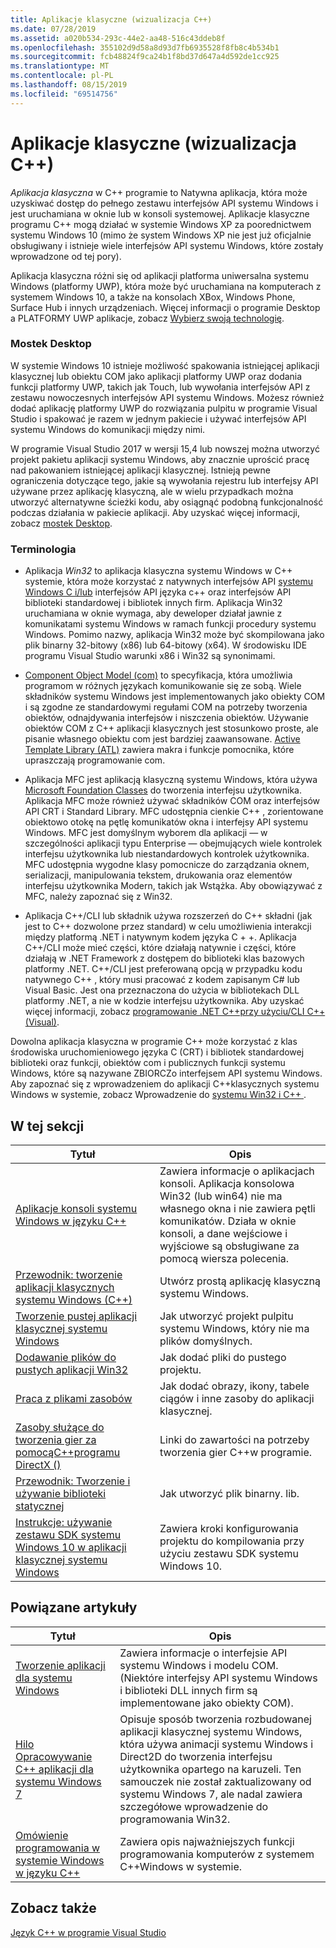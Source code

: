 ```yaml
---
title: Aplikacje klasyczne (wizualizacja C++)
ms.date: 07/28/2019
ms.assetid: a020b534-293c-44e2-aa48-516c43ddeb8f
ms.openlocfilehash: 355102d9d58a8d93d7fb6935528f8fb8c4b534b1
ms.sourcegitcommit: fcb48824f9ca24b1f8bd37d647a4d592de1cc925
ms.translationtype: MT
ms.contentlocale: pl-PL
ms.lasthandoff: 08/15/2019
ms.locfileid: "69514756"
---
```

# <a name="desktop-applications-visual-c"></a>Aplikacje klasyczne (wizualizacja C++)

*Aplikacja klasyczna* w C++ programie to Natywna aplikacja, która może uzyskiwać dostęp do pełnego zestawu interfejsów API systemu Windows i jest uruchamiana w oknie lub w konsoli systemowej. Aplikacje klasyczne programu C++ mogą działać w systemie Windows XP za poorednictwem systemu Windows 10 (mimo że system Windows XP nie jest już oficjalnie obsługiwany i istnieje wiele interfejsów API systemu Windows, które zostały wprowadzone od tej pory). 

Aplikacja klasyczna różni się od aplikacji platforma uniwersalna systemu Windows (platformy UWP), która może być uruchamiana na komputerach z systemem Windows 10, a także na konsolach XBox, Windows Phone, Surface Hub i innych urządzeniach. Więcej informacji o programie Desktop a PLATFORMY UWP aplikacje, zobacz [Wybierz swoją technologię](/windows/win32/choose-your-technology).

### <a name="desktop-bridge"></a>Mostek Desktop

W systemie Windows 10 istnieje możliwość spakowania istniejącej aplikacji klasycznej lub obiektu COM jako aplikacji platformy UWP oraz dodania funkcji platformy UWP, takich jak Touch, lub wywołania interfejsów API z zestawu nowoczesnych interfejsów API systemu Windows. Możesz również dodać aplikację platformy UWP do rozwiązania pulpitu w programie Visual Studio i spakować je razem w jednym pakiecie i używać interfejsów API systemu Windows do komunikacji między nimi.

W programie Visual Studio 2017 w wersji 15,4 lub nowszej można utworzyć projekt pakietu aplikacji systemu Windows, aby znacznie uprościć pracę nad pakowaniem istniejącej aplikacji klasycznej. Istnieją pewne ograniczenia dotyczące tego, jakie są wywołania rejestru lub interfejsy API używane przez aplikację klasyczną, ale w wielu przypadkach można utworzyć alternatywne ścieżki kodu, aby osiągnąć podobną funkcjonalność podczas działania w pakiecie aplikacji. Aby uzyskać więcej informacji, zobacz [mostek Desktop](/windows/uwp/porting/desktop-to-uwp-root).

### <a name="terminology"></a>Terminologia

- Aplikacja *Win32* to aplikacja klasyczna systemu Windows w C++ systemie, która może korzystać z natywnych interfejsów API [systemu Windows C i/lub](/windows/win32/apiindex/windows-api-list) interfejsów API języka c++ oraz interfejsów API biblioteki standardowej i bibliotek innych firm. Aplikacja Win32 uruchamiana w oknie wymaga, aby deweloper działał jawnie z komunikatami systemu Windows w ramach funkcji procedury systemu Windows. Pomimo nazwy, aplikacja Win32 może być skompilowana jako plik binarny 32-bitowy (x86) lub 64-bitowy (x64). W środowisku IDE programu Visual Studio warunki x86 i Win32 są synonimami.

- [Component Object Model (com)](/windows/win32/com/the-component-object-model) to specyfikacja, która umożliwia programom w różnych językach komunikowanie się ze sobą. Wiele składników systemu Windows jest implementowanych jako obiekty COM i są zgodne ze standardowymi regułami COM na potrzeby tworzenia obiektów, odnajdywania interfejsów i niszczenia obiektów.  Używanie obiektów COM z C++ aplikacji klasycznych jest stosunkowo proste, ale pisanie własnego obiektu com jest bardziej zaawansowane. [Active Template Library (ATL)](../atl/atl-com-desktop-components.md) zawiera makra i funkcje pomocnika, które upraszczają programowanie com.

- Aplikacja MFC jest aplikacją klasyczną systemu Windows, która używa [Microsoft Foundation Classes](../mfc/mfc-desktop-applications.md) do tworzenia interfejsu użytkownika. Aplikacja MFC może również używać składników COM oraz interfejsów API CRT i Standard Library. MFC udostępnia cienkie C++ , zorientowane obiektowo otokę na pętlę komunikatów okna i interfejsy API systemu Windows. MFC jest domyślnym wyborem dla aplikacji — w szczególności aplikacji typu Enterprise — obejmujących wiele kontrolek interfejsu użytkownika lub niestandardowych kontrolek użytkownika. MFC udostępnia wygodne klasy pomocnicze do zarządzania oknem, serializacji, manipulowania tekstem, drukowania oraz elementów interfejsu użytkownika Modern, takich jak Wstążka. Aby obowiązywać z MFC, należy zapoznać się z Win32.

- Aplikacja C++/CLI lub składnik używa rozszerzeń do C++ składni (jak jest to C++ dozwolone przez standard) w celu umożliwienia interakcji między platformą .NET i natywnym kodem języka C + +.  Aplikacja C++/CLI może mieć części, które działają natywnie i części, które działają w .NET Framework z dostępem do biblioteki klas bazowych platformy .NET. C++/CLI jest preferowaną opcją w przypadku kodu natywnego C++ , który musi pracować z kodem zapisanym C# lub Visual Basic. Jest ona przeznaczona do użycia w bibliotekach DLL platformy .NET, a nie w kodzie interfejsu użytkownika. Aby uzyskać więcej informacji, zobacz [programowanie .NET C++przy użyciu/CLI C++(Visual)](../dotnet/dotnet-programming-with-cpp-cli-visual-cpp.md).

Dowolna aplikacja klasyczna w programie C++ może korzystać z klas środowiska uruchomieniowego języka C (CRT) i bibliotek standardowej biblioteki oraz funkcji, obiektów com i publicznych funkcji systemu Windows, które są nazywane ZBIORCZo interfejsem API systemu Windows. Aby zapoznać się z wprowadzeniem do aplikacji C++klasycznych systemu Windows w systemie, zobacz Wprowadzenie do [systemu Win32 i C++ ](/windows/win32/LearnWin32/learn-to-program-for-windows).

## <a name="in-this-section"></a>W tej sekcji

|Tytuł|Opis|
|-----------|-----------------|
|[Aplikacje konsoli systemu Windows w języku C++](console-applications-in-visual-cpp.md)|Zawiera informacje o aplikacjach konsoli. Aplikacja konsolowa Win32 (lub win64) nie ma własnego okna i nie zawiera pętli komunikatów. Działa w oknie konsoli, a dane wejściowe i wyjściowe są obsługiwane za pomocą wiersza polecenia.|
|[Przewodnik: tworzenie aplikacji klasycznych systemu Windows (C++)](walkthrough-creating-windows-desktop-applications-cpp.md)|Utwórz prostą aplikację klasyczną systemu Windows.|
|[Tworzenie pustej aplikacji klasycznej systemu Windows](creating-an-empty-windows-desktop-application.md)|Jak utworzyć projekt pulpitu systemu Windows, który nie ma plików domyślnych.|
|[Dodawanie plików do pustych aplikacji Win32](adding-files-to-an-empty-win32-applications.md)|Jak dodać pliki do pustego projektu.|
|[Praca z plikami zasobów](working-with-resource-files.md)|Jak dodać obrazy, ikony, tabele ciągów i inne zasoby do aplikacji klasycznej.|
|[Zasoby służące do tworzenia gier za pomocąC++programu DirectX ()](resources-for-creating-a-game-using-directx.md)|Linki do zawartości na potrzeby tworzenia gier C++w programie.|
|[Przewodnik: Tworzenie i używanie biblioteki statycznej](walkthrough-creating-and-using-a-static-library-cpp.md)|Jak utworzyć plik binarny. lib.|
|[Instrukcje: używanie zestawu SDK systemu Windows 10 w aplikacji klasycznej systemu Windows](how-to-use-the-windows-10-sdk-in-a-windows-desktop-application.md)|Zawiera kroki konfigurowania projektu do kompilowania przy użyciu zestawu SDK systemu Windows 10.|

## <a name="related-articles"></a>Powiązane artykuły

|Tytuł|Opis|
|-----------|-----------------|
|[Tworzenie aplikacji dla systemu Windows](/windows/win32/index)|Zawiera informacje o interfejsie API systemu Windows i modelu COM. (Niektóre interfejsy API systemu Windows i biblioteki DLL innych firm są implementowane jako obiekty COM).|
|[Hilo Opracowywanie C++ aplikacji dla systemu Windows 7](https://msdn.microsoft.com/library/windows/desktop/ff708696.aspx)|Opisuje sposób tworzenia rozbudowanej aplikacji klasycznej systemu Windows, która używa animacji systemu Windows i Direct2D do tworzenia interfejsu użytkownika opartego na karuzeli.  Ten samouczek nie został zaktualizowany od systemu Windows 7, ale nadal zawiera szczegółowe wprowadzenie do programowania Win32.|
|[Omówienie programowania w systemie Windows w języku C++](overview-of-windows-programming-in-cpp.md)|Zawiera opis najważniejszych funkcji programowania komputerów z systemem C++Windows w systemie.|

## <a name="see-also"></a>Zobacz także

[Język C++ w programie Visual Studio](../overview/visual-cpp-in-visual-studio.md)